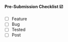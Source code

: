 #### Pre-Submission Checklist :ballot_box_with_check:
- [ ] Feature
- [ ] Bug
- [ ] Tested
- [ ] Post